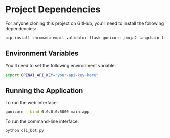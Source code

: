 # Project Dependencies

For anyone cloning this project on GitHub, you'll need to install the following dependencies:

```bash
pip install chromadb email-validator flask gunicorn jinja2 langchain langchain-community langchain-core langchain-openai langchain-text-splitters openai psycopg2-binary tiktoken
```

## Environment Variables

You'll need to set the following environment variable:

```bash
export OPENAI_API_KEY="your-api-key-here"
```

## Running the Application

To run the web interface:
```bash
gunicorn --bind 0.0.0.0:5000 main:app
```

To run the command-line interface:
```bash
python cli_bot.py
```